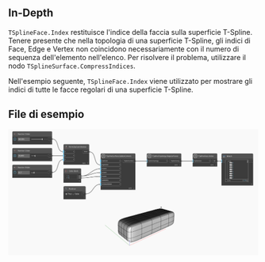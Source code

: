 ## In-Depth
`TSplineFace.Index` restituisce l'indice della faccia sulla superficie T-Spline. Tenere presente che nella topologia di una superficie T-Spline, gli indici di Face, Edge e Vertex non coincidono necessariamente con il numero di sequenza dell'elemento nell'elenco. Per risolvere il problema, utilizzare il nodo `TSplineSurface.CompressIndices`.

Nell'esempio seguente, `TSplineFace.Index` viene utilizzato per mostrare gli indici di tutte le facce regolari di una superficie T-Spline.

## File di esempio

![Example](./Autodesk.DesignScript.Geometry.TSpline.TSplineFace.Index_img.jpg)
